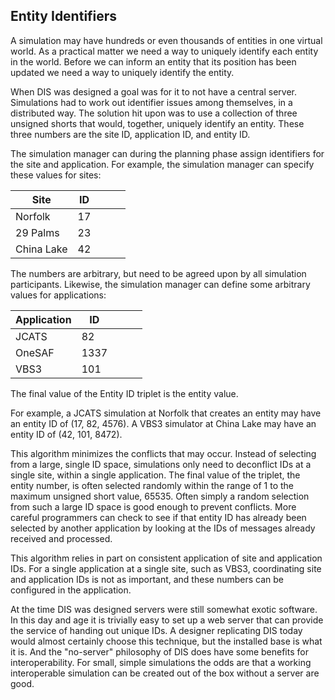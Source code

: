## Entity Identifiers

A simulation may have hundreds or even thousands of entities in one virtual world. As a practical matter we need a way to uniquely identify each entity in the world. Before we can inform an entity that its position has been updated we need a way to uniquely identify the entity.

When DIS was designed a goal was for it to not have a central server. Simulations had to work out identifier issues among themselves, in a distributed way. The solution hit upon was to use a collection of three unsigned shorts that would, together, uniquely identify an entity. These three numbers are the site ID, application ID, and entity ID. 

The simulation manager can during the planning phase assign identifiers for the site and application. For example, the simulation manager can specify these values for sites:

| Site       | ID |   |   |   |
|------------|----|---|---|---|
| Norfolk    | 17 |   |   |   |
| 29 Palms   | 23 |   |   |   |
| China Lake | 42 |   |   |   |

The numbers are arbitrary, but need to be agreed upon by all simulation participants. 
Likewise, the simulation manager can define some arbitrary values for applications:

| Application | ID   |   |   |   |
|-------------|------|---|---|---|
| JCATS       | 82   |   |   |   |
| OneSAF      | 1337 |   |   |   |
| VBS3        | 101  |   |   |   |

The final value of the Entity ID triplet is the entity value.

For example, a JCATS simulation at Norfolk that creates an entity may have an entity ID of (17, 82, 4576). A VBS3 simulator at China Lake may have an entity ID of (42, 101, 8472). 

This algorithm minimizes the conflicts that may occur. Instead of selecting from a large, single ID space, simulations only need to deconflict IDs at a single site, within a single application. The final value of the triplet, the entity number, is often selected randomly within the range of 1 to the maximum unsigned short value, 65535. Often simply a random selection from such a large ID space is good enough to prevent conflicts. More careful programmers can check to see if that entity ID has already been selected by another application by looking at the IDs of messages already received and processed.

This algorithm relies in part on consistent application of site and application IDs. For a single application at a single site, such as VBS3, coordinating site and application IDs is not as important, and these numbers can be configured in the application. 

At the time DIS was designed servers were still somewhat exotic software. In this day and age it is trivially easy to set up a web server that can provide the service of handing out unique IDs. A designer replicating DIS today would almost certainly choose this technique, but the installed base is what it is. And the "no-server" philosophy of DIS does have some benefits for interoperability. For small, simple simulations the odds are that a working interoperable simulation can be created out of the box without a server are good.
